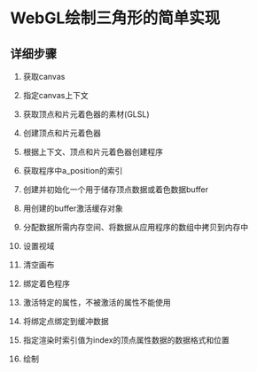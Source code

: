 # WebGL绘制三角形的简单实现

## 详细步骤

1. 获取canvas

2. 指定canvas上下文

3. 获取顶点和片元着色器的素材(GLSL)

4. 创建顶点和片元着色器

5. 根据上下文、顶点和片元着色器创建程序

6. 获取程序中a_position的索引

7. 创建并初始化一个用于储存顶点数据或着色数据buffer

8. 用创建的buffer激活缓存对象

9. 分配数据所需内存空间、将数据从应用程序的数组中拷贝到内存中

10. 设置视域

11. 清空画布

12. 绑定着色程序

13. 激活特定的属性，不被激活的属性不能使用

14. 将绑定点绑定到缓冲数据

15. 指定渲染时索引值为index的顶点属性数据的数据格式和位置

16. 绘制
